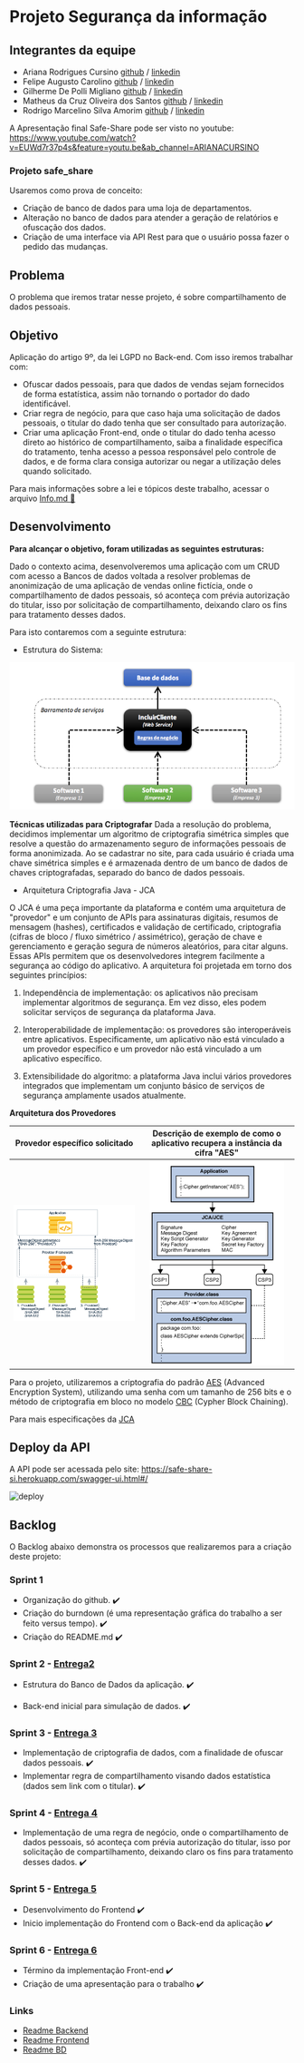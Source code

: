 # Projeto Segurança da informação

## Integrantes da equipe
- Ariana Rodrigues Cursino [github](https://github.com/arcursino) / [linkedin](https://www.linkedin.com/in/arcursino/) 
- Felipe Augusto Carolino [github](https://github.com/felipecarolino) / [linkedin](https://www.linkedin.com/in/felipe-carolino)
- Gilherme De Polli Migliano [github]( https://github.com/guilhermemigliano) / [linkedin](https://www.linkedin.com/in/guilhermemigliano)
- Matheus da Cruz Oliveira dos Santos [github](https://github.com/matheuscosantos) / [linkedin](https://www.linkedin.com/in/matheuscosantos/)
- Rodrigo Marcelino Silva Amorim [github](https://github.com/RodrigoMarcelin) / [linkedin](https://www.linkedin.com/in/rodrigo-marcelino-a5578ab8)

A Apresentação final Safe-Share pode ser visto no youtube: https://www.youtube.com/watch?v=EUWd7r37p4s&feature=youtu.be&ab_channel=ARIANACURSINO

### Projeto safe_share
Usaremos como prova de conceito: 
- Criação de banco de dados para uma loja de departamentos.
- Alteração no banco de dados para atender a geração de relatórios e ofuscação dos dados.
- Criação de uma interface via API Rest para que o usuário possa fazer o pedido das mudanças.

## Problema
O problema que iremos tratar nesse projeto, é sobre compartilhamento de dados pessoais.

## Objetivo
Aplicação do artigo 9º, da lei LGPD no Back-end.
Com isso iremos trabalhar com:
- Ofuscar dados pessoais, para que dados de vendas sejam fornecidos de forma estatística, assim não tornando o portador do dado identificável.
- Criar regra de negócio, para que caso haja uma solicitação de dados pessoais, o titular do dado tenha que ser consultado para autorização.
- Criar uma aplicação Front-end, onde o titular do dado tenha acesso direto ao histórico de compartilhamento, saiba a finalidade específica do tratamento, tenha acesso a pessoa responsável pelo controle de dados, e de forma clara consiga autorizar ou negar a utilização deles quando solicitado.

Para mais informações sobre a lei e tópicos deste trabalho, acessar o arquivo [Info.md :book:](Info.md) 


## Desenvolvimento
**Para alcançar o objetivo, foram utilizadas as seguintes estruturas:**


Dado o contexto acima, desenvolveremos uma aplicação com um CRUD com acesso a Bancos de dados voltada a resolver problemas de anonimização de uma aplicação de vendas online fictícia, onde o compartilhamento de dados pessoais, só aconteça com prévia autorização do titular, isso por solicitação de compartilhamento, deixando claro os fins para tratamento desses dados. 

Para isto contaremos com a seguinte estrutura:

- Estrutura do Sistema:

![Estrutura](images/estrutura.png)

**Técnicas utilizadas para Criptografar**
Dada a resolução do problema, decidimos implementar um algoritmo  de criptografia simétrica simples que resolve a questão do armazenamento seguro de informações pessoais de forma anonimizada. Ao se cadastrar no site, para cada usuário é criada uma chave simétrica simples e é armazenada dentro de um banco de dados de chaves criptografadas, separado do banco de dados pessoais.

- Arquitetura Criptografia Java - JCA

O JCA é uma peça importante da plataforma e contém uma arquitetura de "provedor" e um conjunto de APIs para assinaturas digitais, resumos de mensagem (hashes), certificados e validação de certificado, criptografia (cifras de bloco / fluxo simétrico / assimétrico), geração de chave e gerenciamento e geração segura de números aleatórios, para citar alguns. Essas APIs permitem que os desenvolvedores integrem facilmente a segurança ao código do aplicativo. A arquitetura foi projetada em torno dos seguintes princípios:

1. Independência de implementação: os aplicativos não precisam implementar algoritmos de segurança. Em vez disso, eles podem solicitar serviços de segurança da plataforma Java. 

2. Interoperabilidade de implementação: os provedores são interoperáveis ​​entre aplicativos. Especificamente, um aplicativo não está vinculado a um provedor específico e um provedor não está vinculado a um aplicativo específico.

3. Extensibilidade do algoritmo: a plataforma Java inclui vários provedores integrados que implementam um conjunto básico de serviços de segurança amplamente usados ​​atualmente.

**Arquitetura dos Provedores**

Provedor específico solicitado         |  Descrição de exemplo de como o aplicativo recupera a instância da cifra "AES"
:-------------------------------------:|:------------------------------:
![Criptografia](images/crypto.png)     |  ![Instância](images/crypto_instance.png)



Para o projeto, utilizaremos a criptografia do padrão [AES](https://nvlpubs.nist.gov/nistpubs/FIPS/NIST.FIPS.197.pdf) (Advanced Encryption System), utilizando uma senha com um tamanho de 256 bits e o método de criptografia em bloco no modelo [CBC](https://csrc.nist.gov/publications/detail/sp/800-38a/final) (Cypher Block Chaining).

Para mais especificações da [JCA](https://docs.oracle.com/javase/8/docs/technotes/guides/security/crypto/CryptoSpec.html) 

## Deploy da API

A API pode ser acessada pelo site: https://safe-share-si.herokuapp.com/swagger-ui.html#/

![deploy](images/deploy.gif)

## Backlog

O Backlog abaixo demonstra os processos que realizaremos para a criação deste projeto:

### Sprint 1
- Organização do github. :heavy_check_mark:
- Criação do burndown (é uma representação gráfica do trabalho a ser feito versus tempo). :heavy_check_mark:
- Criação do README.md :heavy_check_mark:

### Sprint 2 - [Entrega2](entrega2.md)
- Estrutura do Banco de Dados da aplicação. :heavy_check_mark:  
       
- Back-end inicial para simulação de dados. :heavy_check_mark:      

### Sprint 3 - [Entrega 3](entrega3.md)
- Implementação de criptografia de dados, com a finalidade de ofuscar dados pessoais. :heavy_check_mark:
- Implementar regra de compartilhamento visando dados estatística (dados sem link com o titular). :heavy_check_mark:

### Sprint 4 - [Entrega 4](entrega4.md)
- Implementação de uma regra de negócio, onde o compartilhamento de dados pessoais, só aconteça com prévia autorização do titular, isso por solicitação de compartilhamento, deixando claro os fins para tratamento desses dados. :heavy_check_mark:

### Sprint 5 - [Entrega 5](entrega5.md)
- Desenvolvimento do Frontend :heavy_check_mark:
- Inicio implementação do Frontend com o Back-end da aplicação :heavy_check_mark:

### Sprint 6 - [Entrega 6](entrega6.md)
- Término da implementação Front-end :heavy_check_mark:
- Criação de uma apresentação para o trabalho :heavy_check_mark:

### Links

- [Readme Backend](https://github.com/RodrigoMarcelin/safe_share/blob/master/backend/README.md)
- [Readme Frontend](https://github.com/RodrigoMarcelin/safe_share/blob/master/frontend/README.md)
- [Readme BD](https://github.com/RodrigoMarcelin/safe_share/blob/master/bd/README.md) 




